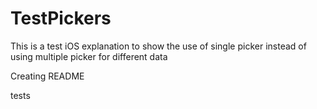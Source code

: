 # TestPickers
This is a test iOS explanation to show the use of single picker instead of using multiple picker for different data

Creating README

tests
